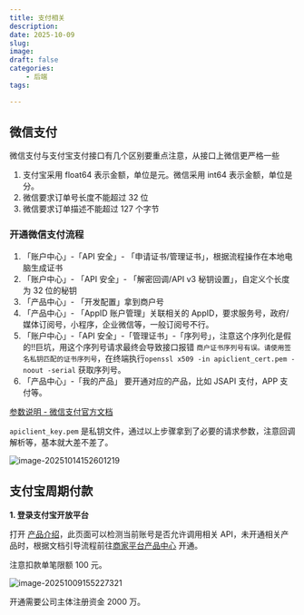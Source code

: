 ```yaml
---
title: 支付相关
description: 
date: 2025-10-09
slug: 
image: 
draft: false
categories:
    - 后端
tags:

---
```




## 微信支付

微信支付与支付宝支付接口有几个区别要重点注意，从接口上微信更严格一些

1. 支付宝采用 float64 表示金额，单位是元。微信采用 int64 表示金额，单位是分。
2. 微信要求订单号长度不能超过 32 位
3. 微信要求订单描述不能超过 127 个字节

### 开通微信支付流程

1. 「账户中心」-「API 安全」- 「申请证书/管理证书」，根据流程操作在本地电脑生成证书
2. 「账户中心」- 「API 安全」- 「解密回调/API v3 秘钥设置」，自定义个长度为 32 位的秘钥
3. 「产品中心」- 「开发配置」拿到商户号
4. 「产品中心」- 「AppID 账户管理」关联相关的 AppID，要求服务号，政府/媒体订阅号，小程序，企业微信等，一般订阅号不行。
5. 「账户中心」-「API 安全」-「管理证书」-「序列号」，注意这个序列化是假的!!巨坑，用这个序列号请求最终会导致接口报错 `商户证书序列号有误。请使用签名私钥匹配的证书序列号`，在终端执行`openssl x509 -in apiclient_cert.pem -noout -serial` 获取序列号。
6. 「产品中心」-「我的产品」 要开通对应的产品，比如 JSAPI 支付，APP 支付等。

[参数说明 - 微信支付官方文档](https://pay.weixin.qq.com/doc/v3/merchant/4013070756)

`apiclient_key.pem` 是私钥文件，通过以上步骤拿到了必要的请求参数，注意回调解析等，基本就大差不差了。

![image-20251014152601219](http://img.golang.space/img-1760426761429.png)



## 支付宝周期付款

**1. 登录支付宝开放平台**

打开 [产品介绍](https://open.alipay.com/api/detail?code=I1080300001000042072&index=0)，此页面可以检测当前账号是否允许调用相关 API，未开通相关产品时，根据文档引导流程前往[商家平台产品中心](https://b.alipay.com/page/product-workspace/product-detail/I1080300001000066811/ALL?) 开通。

注意扣款单笔限额 100 元。

![image-20251009155227321](http://img.golang.space/img-1759996347940.png)

开通需要公司主体注册资金 2000 万。
